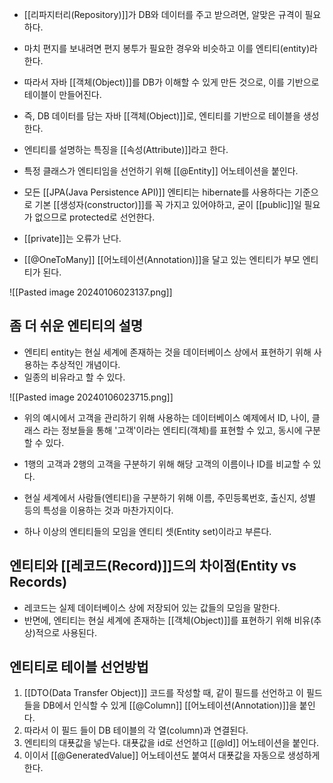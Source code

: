 - [[리파지터리(Repository)]]가 DB와 데이터를 주고 받으려면, 알맞은 규격이 필요하다. 
- 마치 편지를 보내려면 편지 봉투가 필요한 경우와 비슷하고 이를 엔티티(entity)라 한다.
- 따라서 자바 [[객체(Object)]]를 DB가 이해할 수 있게 만든 것으로, 이를 기반으로 테이블이 만들어진다.

- 즉, DB 데이터를 담는 자바 [[객체(Object)]]로, 엔티티를 기반으로 테이블을 생성한다.
- 엔티티를 설명하는 특징을 [[속성(Attribute)]]라고 한다.
- 특정 클래스가 엔티티임을 선언하기 위해 [[@Entity]] 어노테이션을 붙인다.

- 모든 [[JPA(Java Persistence API)]] 엔티티는 hibernate를 사용하다는 기준으로 기본 [[생성자(constructor)]]를 꼭 가지고 있어야하고, 굳이 [[public]]일 필요가 없으므로 protected로 선언한다.
- [[private]]는 오류가 난다.

- [[@OneToMany]] [[어노테이션(Annotation)]]을 달고 있는 엔티티가 부모 엔티티가 된다.


![[Pasted image 20240106023137.png]]

## 좀 더 쉬운 엔티티의 설명

- 엔티티 entity는 현실 세계에 존재하는 것을 데이터베이스 상에서 표현하기 위해 사용하는 추상적인 개념이다. 
- 일종의 비유라고 할 수 있다.

![[Pasted image 20240106023715.png]]

- 위의 예시에서 고객을 관리하기 위해 사용하는 데이터베이스 예제에서 ID, 나이, 클래스 라는 정보들을 통해 '고객'이라는 엔티티(객체)를 표현할 수 있고, 동시에 구분할 수 있다.
- 1행의 고객과 2행의 고객을 구분하기 위해 해당 고객의 이름이나 ID를 비교할 수 있다.
- 현실 세계에서 사람들(엔티티)을 구분하기 위해 이름, 주민등록번호, 출신지, 성별 등의 특성을 이용하는 것과 마찬가지이다.

- 하나 이상의 엔티티들의 모임을 엔티티 셋(Entity set)이라고 부른다.

## 엔티티와 [[레코드(Record)]]드의 차이점(Entity vs Records)

- 레코드는 실제 데이터베이스 상에 저장되어 있는 값들의 모임을 말한다.
- 반면에, 엔티티는 현실 세계에 존재하는 [[객체(Object)]]를 표현하기 위해 비유(추상)적으로 사용된다.

## 엔티티로 테이블 선언방법

1. [[DTO(Data Transfer Object)]] 코드를 작성할 때, 같이 필드를 선언하고 이 필드들을 DB에서 인식할 수 있게 [[@Column]] [[어노테이션(Annotation)]]을 붙인다.
2. 따라서 이 필드 들이 DB 테이블의 각 열(column)과 연결된다.
3. 엔티티의 대푯값을 넣는다. 대푯값을 id로 선언하고 [[@Id]] 어노테이션을 붙인다.
4. 이이서 [[@GeneratedValue]] 어노테이션도 붙여서 대푯값을 자동으로 생성하게 한다.